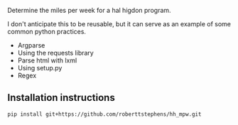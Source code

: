 Determine the miles per week for a hal higdon program.

I don't anticipate this to be reusable, but it can serve as an example of some common python practices.

 - Argparse
 - Using the requests library
 - Parse html with lxml
 - Using setup.py
 - Regex

## Installation instructions

    pip install git+https://github.com/roberttstephens/hh_mpw.git
